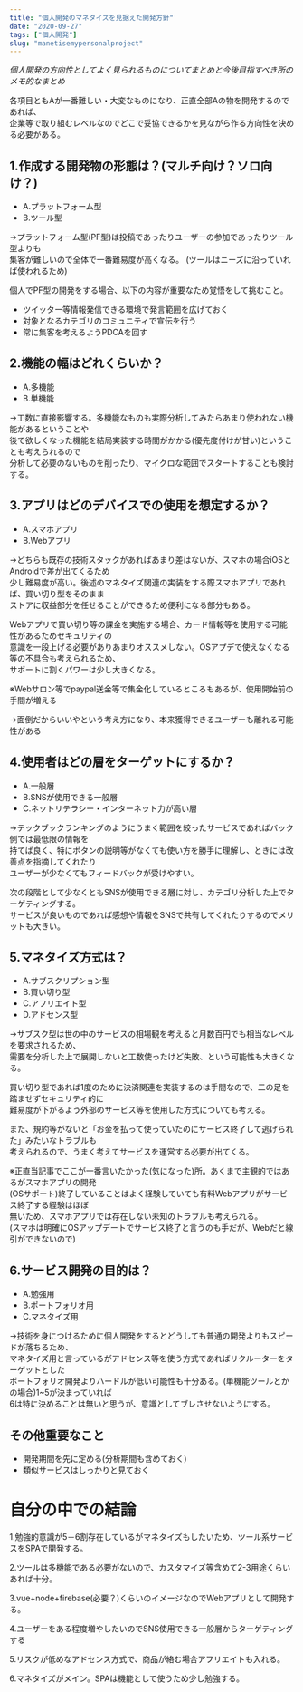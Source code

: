 ```yaml
---
title: "個人開発のマネタイズを見据えた開発方針"
date: "2020-09-27"
tags: ["個人開発"]
slug: "manetisemypersonalproject"
---
```


*個人開発の方向性としてよく見られるものについてまとめと今後目指すべき所のメモ的なまとめ*

各項目ともAが一番難しい・大変なものになり、正直全部Aの物を開発するのであれば、<br>
企業等で取り組むレベルなのでどこで妥協できるかを見ながら作る方向性を決める必要がある。

## 1.作成する開発物の形態は？(マルチ向け？ソロ向け？)
* A.プラットフォーム型
* B.ツール型

→プラットフォーム型(PF型)は投稿であったりユーザーの参加であったりツール型よりも<br>
集客が難しいので全体で一番難易度が高くなる。
(ツールはニーズに沿っていれば使われるため)

個人でPF型の開発をする場合、以下の内容が重要なため覚悟をして挑むこと。

* ツイッター等情報発信できる環境で発言範囲を広げておく
* 対象となるカテゴリのコミュニティで宣伝を行う
* 常に集客を考えるようPDCAを回す

## 2.機能の幅はどれくらいか？
* A.多機能
* B.単機能

→工数に直接影響する。多機能なものも実際分析してみたらあまり使われない機能があるということや<br>
後で欲しくなった機能を結局実装する時間がかかる(優先度付けが甘い)ということも考えられるので<br>
分析して必要のないものを削ったり、マイクロな範囲でスタートすることも検討する。

## 3.アプリはどのデバイスでの使用を想定するか？
* A.スマホアプリ
* B.Webアプリ

→どちらも既存の技術スタックがあればあまり差はないが、スマホの場合iOSとAndroidで差が出てくるため<br>
少し難易度が高い。後述のマネタイズ関連の実装をする際スマホアプリであれば、買い切り型をそのまま<br>
ストアに収益部分を任せることができるため便利になる部分もある。

Webアプリで買い切り等の課金を実施する場合、カード情報等を使用する可能性があるためセキュリティの<br>
意識を一段上げる必要がありあまりオススメしない。OSアプデで使えなくなる等の不具合も考えられるため、<br>
サポートに割くパワーは少し大きくなる。

※Webサロン等でpaypal送金等で集金化しているところもあるが、使用開始前の手間が増える

→面倒だからいいやという考え方になり、本来獲得できるユーザーも離れる可能性がある

## 4.使用者はどの層をターゲットにするか？
* A.一般層
* B.SNSが使用できる一般層
* C.ネットリテラシー・インターネット力が高い層

→テックブックランキングのようにうまく範囲を絞ったサービスであればバック側では最低限の情報を<br>
持てば良く、特にボタンの説明等がなくても使い方を勝手に理解し、ときには改善点を指摘してくれたり<br>
ユーザーが少なくてもフィードバックが受けやすい。

次の段階として少なくともSNSが使用できる層に対し、カテゴリ分析した上でターゲティングする。<br>
サービスが良いものであれば感想や情報をSNSで共有してくれたりするのでメリットも大きい。

## 5.マネタイズ方式は？
* A.サブスクリプション型
* B.買い切り型
* C.アフリエイト型
* D.アドセンス型

→サブスク型は世の中のサービスの相場観を考えると月数百円でも相当なレベルを要求されるため、<br>
需要を分析した上で展開しないと工数使ったけど失敗、という可能性も大きくなる。

買い切り型であれば1度のために決済関連を実装するのは手間なので、二の足を踏ませずセキュリティ的に<br>
難易度が下がるよう外部のサービス等を使用した方式についても考える。

また、規約等がないと「お金を払って使っていたのにサービス終了して逃げられた」みたいなトラブルも<br>
考えられるので、うまく考えてサービスを運営する必要が出てくる。

※正直当記事でここが一番言いたかった(気になった)所。あくまで主観的ではあるがスマホアプリの開発<br>
(OSサポート)終了していることはよく経験していても有料Webアプリがサービス終了する経験はほぼ<br>
無いため、スマホアプリでは存在しない未知のトラブルも考えられる。<br>
(スマホは明確にOSアップデートでサービス終了と言うのも手だが、Webだと線引ができないので)

## 6.サービス開発の目的は？
* A.勉強用
* B.ポートフォリオ用
* C.マネタイズ用

→技術を身につけるために個人開発をするとどうしても普通の開発よりもスピードが落ちるため、<br>
マネタイズ用と言っているがアドセンス等を使う方式であればリクルーターをターゲットとした<br>
ポートフォリオ開発よりハードルが低い可能性も十分ある。(単機能ツールとかの場合)1~5が決まっていれば<br>6は特に決めることは無いと思うが、意識としてブレさせないようにする。

## その他重要なこと
* 開発期間を先に定める(分析期間も含めておく)
* 類似サービスはしっかりと見ておく

# 自分の中での結論
1.勉強的意識が5－6割存在しているがマネタイズもしたいため、ツール系サービスをSPAで開発する。

2.ツールは多機能である必要がないので、カスタマイズ等含めて2-3用途くらいあれば十分。

3.vue+node+firebase(必要？)くらいのイメージなのでWebアプリとして開発する。

4.ユーザーをある程度増やしたいのでSNS使用できる一般層からターゲティングする

5.リスクが低めなアドセンス方式で、商品が絡む場合アフリエイトも入れる。

6.マネタイズがメイン。SPAは機能として使うため少し勉強する。